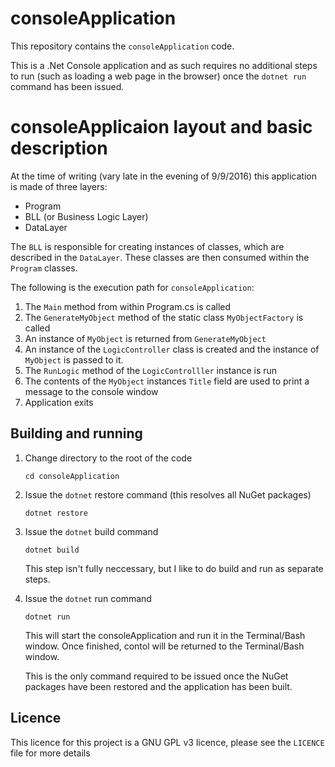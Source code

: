 # consoleApplication
This repository contains the `consoleApplication` code.

This is a .Net Console application and as such requires no additional steps to run (such as loading a web page in the browser) once the `dotnet run` command has been issued.

# consoleApplicaion layout and basic description
At the time of writing (vary late in the evening of 9/9/2016) this application is made of three layers:

- Program
- BLL (or Business Logic Layer)
- DataLayer

The `BLL` is responsible for creating instances of classes, which are described in the `DataLayer`. These classes are then consumed within the `Program` classes.

The following is the execution path for `consoleApplication`:

1. The `Main` method from within Program.cs is called
1. The `GenerateMyObject` method of the static class `MyObjectFactory` is called
1. An instance of `MyObject` is returned from `GenerateMyObject`
1. An instance of the `LogicController` class is created and the instance of `MyObject` is passed to it.
1. The `RunLogic` method of the `LogicControlller` instance is run
1. The contents of the `MyObject` instances `Title` field are used to print a message to the console window
1. Application exits 

## Building and running
1. Change directory to the root of the code

    `cd consoleApplication`

1. Issue the `dotnet` restore command (this resolves all NuGet packages)

    `dotnet restore`

1. Issue the `dotnet` build command

    `dotnet build`

    This step isn't fully neccessary, but I like to do build and run as separate steps.

1. Issue the `dotnet` run command

    `dotnet run`

    This will start the consoleApplication and run it in the Terminal/Bash window. Once finished, contol will be returned to the Terminal/Bash window.

    This is the only command required to be issued once the NuGet packages have been restored and the application has been built.

## Licence

This licence for this project is a GNU GPL v3 licence, please see the `LICENCE` file for more details